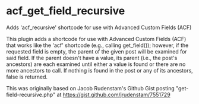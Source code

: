 # acf_get_field_recursive

Adds 'acf_recursive' shortcode for use with Advanced Custom Fields (ACF)

This plugin adds a shortcode for use with Advanced Custom Fields (ACF) that 
works like the 'acf' shortcode (e.g., calling get_field()); however, if the
requested field is empty, the parent of the given post will be examined for 
said field.  If the parent doesn't have a value, its parent (i.e., the 
post's ancestors) are each examined until either a value is found or there 
are no more ancestors to call.  If nothing is found in the post or any of 
its ancestors, false is returned.

This was originally based on Jacob Rudenstam's Github Gist posting 
"get-field-recursive.php" at https://gist.github.com/jrudenstam/7551729